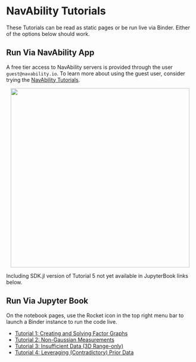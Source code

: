 # NavAbility Tutorials

These Tutorials can be read as static pages or be run live via Binder.  Either of the options below should work.
## Run Via NavAbility App

A free tier access to NavAbility servers is provided through the user `guest@navability.io`.  To learn more about using the guest user, consider trying the [NavAbility Tutorials](https://app.navability.io/get-started/tutorials).

<a href="https://app.navability.io/get-started/tutorials"><p align="center">
<img src="https://user-images.githubusercontent.com/6412556/218645925-4fa31c70-8c93-49d8-a43d-f18ffde5e28f.png" width="480px" border="0" />
</p></a>

Including SDK.jl version of Tutorial 5 not yet available in JupyterBook links below.

## Run Via Jupyter Book

On the notebook pages, use the Rocket icon in the top right menu bar to launch a Binder instance to run the code live.

- [Tutorial 1: Creating and Solving Factor Graphs](sdkpynb:python/navability-sdk/icra-1-simple)
- [Tutorial 2: Non-Gaussian Measurements](sdkpynb:python/navability-sdk/icra-2-nongaussian)
- [Tutorial 3: Insufficient Data (3D Range-only)](sdkpynb:python/navability-sdk/icra-3-rangeonly)
- [Tutorial 4: Leveraging (Contradictory) Prior Data](sdkpynb:python/navability-sdk/icra-4-contradictorydata)